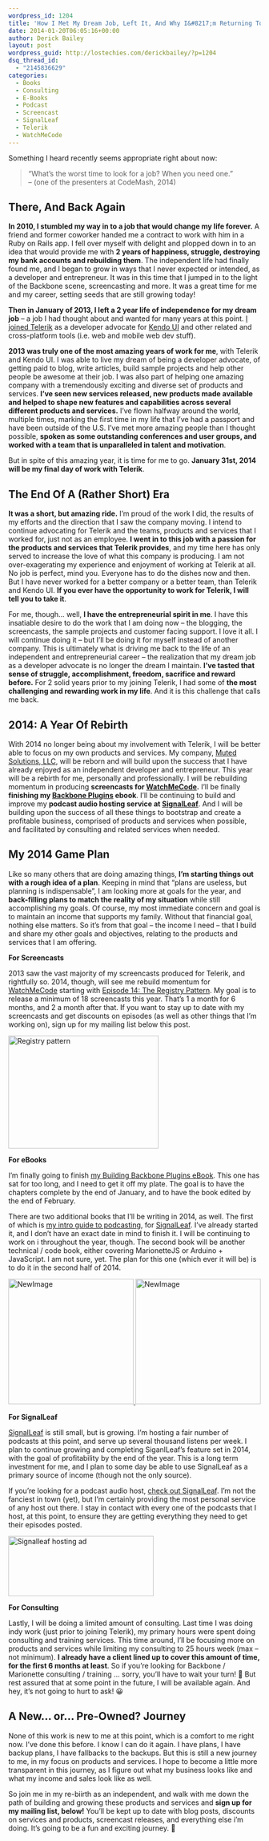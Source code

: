 ```yaml
---
wordpress_id: 1204
title: 'How I Met My Dream Job, Left It, And Why I&#8217;m Returning To Build Products And Services'
date: 2014-01-20T06:05:16+00:00
author: Derick Bailey
layout: post
wordpress_guid: http://lostechies.com/derickbailey/?p=1204
dsq_thread_id:
  - "2145836629"
categories:
  - Books
  - Consulting
  - E-Books
  - Podcast
  - Screencast
  - SignalLeaf
  - Telerik
  - WatchMeCode
---
```

Something I heard recently seems appropriate right about now:

> &#8220;What&#8217;s the worst time to look for a job? When you need one.&#8221;  
>     &#8211; (one of the presenters at CodeMash, 2014)

## There, And Back Again

**In 2010, I stumbled my way in to a job that would change my life forever.** A friend and former coworker handed me a contract to work with him in a Ruby on Rails app. I fell over myself with delight and plopped down in to an idea that would provide me with **2 years of happiness, struggle, destroying my bank accounts and rebuilding them**. The independent life had finally found me, and I began to grow in ways that I never expected or intended, as a developer and entrepreneur. It was in this time that I jumped in to the light of the Backbone scene, screencasting and more. It was a great time for me and my career, setting seeds that are still growing today!

**Then in January of 2013, I left a 2 year life of independence for my dream job** &#8211; a job I had thought about and wanted for many years at this point. [I joined Telerik](http://lostechies.com/derickbailey/2012/11/26/moving-forward-kendoui/) as a developer advocate for [Kendo UI](http://www.kendoui.com/) and other related and cross-platform tools (i.e. web and mobile web dev stuff).

**2013 was truly one of the most amazing years of work for me**, with Telerik and Kendo UI. I was able to live my dream of being a developer advocate, of getting paid to blog, write articles, build sample projects and help other people be awesome at their job. I was also part of helping one amazing company with a tremendously exciting and diverse set of products and services. **I&#8217;ve seen new services released, new products made available and helped to shape new features and capabilities across several different products and services.** I&#8217;ve flown halfway around the world, multiple times, marking the first time in my life that I&#8217;ve had a passport and have been outside of the U.S. I&#8217;ve met more amazing people than I thought possible, **spoken as some outstanding conferences and user groups, and worked with a team that is unparalleled in talent and motivation**. 

But in spite of this amazing year, it is time for me to go. **January 31st, 2014 will be my final day of work with Telerik**.

## The End Of A (Rather Short) Era

**It was a short, but amazing ride.** I&#8217;m proud of the work I did, the results of my efforts and the direction that I saw the company moving. I intend to continue advocating for Telerik and the teams, products and services that I worked for, just not as an employee. **I went in to this job with a passion for the products and services that Telerik provides**, and my time here has only served to increase the love of what this company is producing. I am not over-exagerating my experience and enjoyment of working at Telerik at all. No job is perfect, mind you. Everyone has to do the dishes now and then. But I have never worked for a better company or a better team, than Telerik and Kendo UI. **If you ever have the opportunity to work for Telerik, I will tell you to take it**.

For me, though&#8230; well, **I have the entrepreneurial spirit in me**. I have this insatiable desire to do the work that I am doing now &#8211; the blogging, the screencasts, the sample projects and customer facing support. I love it all. I will continue doing it &#8211; but I&#8217;ll be doing it for myself instead of another company. This is ultimately what is driving me back to the life of an independent and entrepreneurial career &#8211; the realization that my dream job as a developer advocate is no longer the dream I maintain. **I&#8217;ve tasted that sense of struggle, accomplishment, freedom, sacrifice and reward before.** For 2 solid years prior to my joining Telerik, I had some of **the most challenging and rewarding work in my life**. And it is this challenge that calls me back.

## 2014: A Year Of Rebirth

With 2014 no longer being about my involvement with Telerik, I will be better able to focus on my own products and services. My company, [Muted Solutions, LLC](http://mutedsolutions.com), will be reborn and will build upon the success that I have already enjoyed as an independent developer and entrepreneur. This year will be a rebirth for me, personally and professionally. I will be rebuilding momentum in producing **screencasts for [WatchMeCode](http://watchmecode.net).** I&#8217;ll be finally **finishing my [Backbone Plugins](http://backboneplugins.com) ebook**. I&#8217;ll be continuing to build and improve my **podcast audio hosting service at [SignalLeaf](http://signalleaf.com)**. And I will be building upon the success of all these things to bootstrap and create a profitable business, comprised of products and services when possible, and facilitated by consulting and related services when needed. 

## My 2014 Game Plan

Like so many others that are doing amazing things, **I&#8217;m starting things out with a rough idea of a plan**. Keeping in mind that &#8220;plans are useless, but planning is indispensable&#8221;, I am looking more at goals for the year, and **back-filling plans to match the reality of my situation** while still accomplishing my goals. Of course, my most immediate concern and goal is to maintain an income that supports my family. Without that financial goal, nothing else matters. So it&#8217;s from that goal &#8211; the income I need &#8211; that I build and share my other goals and objectives, relating to the products and services that I am offering.

**For Screencasts**

2013 saw the vast majority of my screencasts produced for Telerik, and rightfully so. 2014, though, will see me rebuild momentum for [WatchMeCode](http://watchmecode.net) starting with [Episode 14: The Registry Pattern](http://www.watchmecode.net/registry-pattern). My goal is to release a minimum of 18 screencasts this year. That&#8217;s 1 a month for 6 months, and 2 a month after that. If you want to stay up to date with my screencasts and get discounts on episodes (as well as other things that I&#8217;m working on), sign up for my mailing list below this post. 

[<img src="http://lostechies.com/derickbailey/files/2014/01/registry-pattern.png" alt="Registry pattern" width="300" height="225" border="0" />](http://watchmecode.net/registry-pattern)

**For eBooks**

I&#8217;m finally going to finish [my Building Backbone Plugins eBook](http://backboneplugins.com). This one has sat for too long, and I need to get it off my plate. The goal is to have the chapters complete by the end of January, and to have the book edited by the end of February. 

There are two additional books that I&#8217;ll be writing in 2014, as well. The first of which is [my intro guide to podcasting](http://blog.signalleaf.com/how-to-podcast), for [SignalLeaf](http://signalleaf.com). I&#8217;ve already started it, and I don&#8217;t have an exact date in mind to finish it. I will be continuing to work on i throughout the year, though. The second book will be another technical / code book, either covering MarionetteJS or Arduino + JavaScript. I am not sure, yet. The plan for this one (which ever it will be) is to do it in the second half of 2014. 

[<img src="http://lostechies.com/derickbailey/files/2014/01/NewImage.png" alt="NewImage" width="250" border="0" />](http://backboneplugins.com)[ <img src="http://lostechies.com/derickbailey/files/2014/01/NewImage1.png" alt="NewImage" width="250" border="0" />](http://blog.signalleaf.com/how-to-podcast)

**For SignalLeaf**

[SignalLeaf](http://signalleaf.com) is still small, but is growing. I&#8217;m hosting a fair number of podcasts at this point, and serve up several thousand listens per week. I plan to continue growing and completing SiganlLeaf&#8217;s feature set in 2014, with the goal of profitability by the end of the year. This is a long term investment for me, and I plan to some day be able to use SignalLeaf as a primary source of income (though not the only source). 

If you&#8217;re looking for a podcast audio host, [check out SignalLeaf](http://signalleaf.com). I&#8217;m not the fanciest in town (yet), but I&#8217;m certainly providing the most personal service of any host out there. I stay in contact with every one of the podcasts that I host, at this point, to ensure they are getting everything they need to get their episodes posted. 

[<img src="http://lostechies.com/derickbailey/files/2014/01/signalleaf-hosting-ad.png" alt="Signalleaf hosting ad" width="290" height="120" border="0" />](http://signalleaf.com)

**For Consulting**

Lastly, I will be doing a limited amount of consulting. Last time I was doing indy work (just prior to joining Telerik), my primary hours were spent doing consulting and training services. This  time around, I&#8217;ll be focusing more on products and services while limiting my consulting to 25 hours week (max &#8211; not minimum). **I already have a client lined up to cover this amount of time, for the first 6 months at least**. So if you&#8217;re looking for Backbone / Marionette consulting / training &#8230; sorry, you&#8217;ll have to wait your turn! 🙂 But rest assured that at some point in the future, I will be available again. And hey, it&#8217;s not going to hurt to ask! 😀

## A New&#8230; or&#8230; Pre-Owned? Journey

None of this work is new to me at this point, which is a comfort to me right now. I&#8217;ve done this before. I know I can do it again. I have plans, I have backup plans, I have fallbacks to the backups. But this is still a new journey to me, in my focus on products and services. I hope to become a little more transparent in this journey, as I figure out what my business looks like and what my income and sales look like as well. 

So join me in my re-biirth as an independent, and walk with me down the path of building and growing these products and services and **sign up for my mailing list, below!** You&#8217;ll be kept up to date with blog posts, discounts on services and products, screencast releases, and everything else i&#8217;m doing. It&#8217;s going to be a fun and exciting journey. 🙂